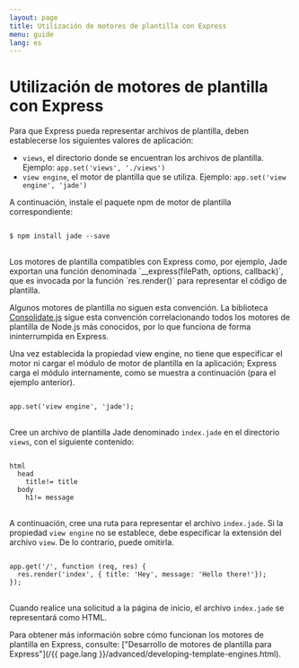 ```yaml
---
layout: page
title: Utilización de motores de plantilla con Express
menu: guide
lang: es
---
```

<!---
 Copyright (c) 2016 StrongLoop, IBM, and Express Contributors
 License: MIT
-->

# Utilización de motores de plantilla con Express

Para que Express pueda representar archivos de plantilla, deben establecerse los siguientes valores de aplicación:

* `views`, el directorio donde se encuentran los archivos de plantilla. Ejemplo: `app.set('views', './views')`
* `view engine`, el motor de plantilla que se utiliza. Ejemplo: `app.set('view engine', 'jade')`

A continuación, instale el paquete npm de motor de plantilla correspondiente:

<pre>
<code class="language-sh" translate="no">
$ npm install jade --save
</code>
</pre>

<div class="doc-box doc-notice" markdown="1">
Los motores de plantilla compatibles con Express como, por ejemplo, Jade exportan una función denominada `__express(filePath, options, callback)`, que es invocada por la función `res.render()` para representar el código de plantilla.

Algunos motores de plantilla no siguen esta convención. La biblioteca [Consolidate.js](https://www.npmjs.org/package/consolidate) sigue esta convención correlacionando todos los motores de plantilla de Node.js más conocidos, por lo que funciona de forma ininterrumpida en Express.
</div>

Una vez establecida la propiedad view engine, no tiene que especificar el motor ni cargar el módulo de motor de plantilla en la aplicación; Express carga el módulo internamente, como se muestra a continuación (para el ejemplo anterior).

<pre>
<code class="language-javascript" translate="no">
app.set('view engine', 'jade');
</code>
</pre>

Cree un archivo de plantilla Jade denominado `index.jade` en el directorio `views`, con el siguiente contenido:

<pre>
<code class="language-javascript" translate="no">
html
  head
    title!= title
  body
    h1!= message
</code>
</pre>

A continuación, cree una ruta para representar el archivo `index.jade`. Si la propiedad `view engine` no se establece, debe especificar la extensión del archivo `view`. De lo contrario, puede omitirla.

<pre>
<code class="language-javascript" translate="no">
app.get('/', function (req, res) {
  res.render('index', { title: 'Hey', message: 'Hello there!'});
});
</code>
</pre>

Cuando realice una solicitud a la página de inicio, el archivo `index.jade` se representará como HTML.

Para obtener más información sobre cómo funcionan los motores de plantilla en Express, consulte: ["Desarrollo de motores de plantilla para Express"](/{{ page.lang }}/advanced/developing-template-engines.html).
